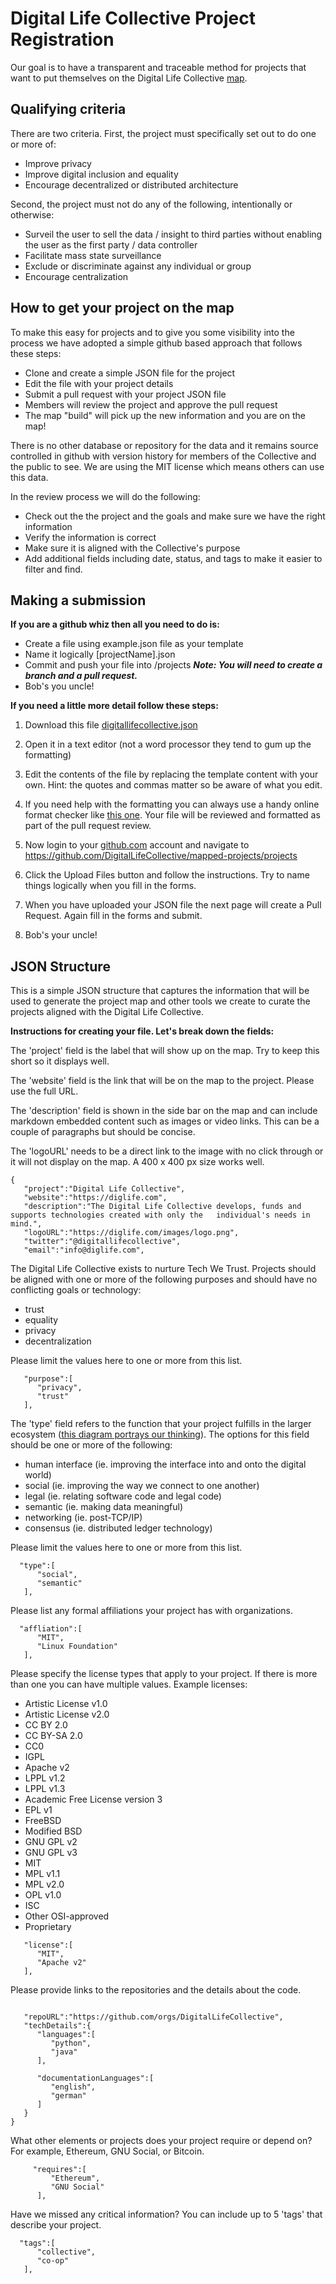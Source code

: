 # Digital Life Collective Project Registration

Our goal is to have a transparent and traceable method for projects that want to put themselves on the Digital Life Collective [map](https://kumu.io/DigitalLife/digital-life-collective).

## Qualifying criteria
There are two criteria. First, the project must specifically set out to do one or more of:

* Improve privacy
* Improve digital inclusion and equality
* Encourage decentralized or distributed architecture

Second, the project must not do any of the following, intentionally or otherwise:

* Surveil the user to sell the data / insight to third parties without enabling the user as the first party / data controller
* Facilitate mass state surveillance
* Exclude or discriminate against any individual or group
* Encourage centralization

## How to get your project on the map
To make this easy for projects and to give you some visibility into the process we have adopted a simple github based approach that follows these steps:

 * Clone and create a simple JSON file for the project
 * Edit the file with your project details
 * Submit a pull request with your project JSON file
 * Members will review the project and approve the pull request
 * The map "build" will pick up the new information and you are on the map!


There is no other database or repository for the data and it remains source controlled in github with version history for members of the Collective and the public to see. We are using the MIT license which means others can use this data.

In the review process we will do the following:

 * Check out the the project and the goals and make sure we have the right information
 * Verify the information is correct
 * Make sure it is aligned with the Collective's purpose
 * Add additional fields including date, status, and tags to make it easier to filter and find.

## Making a submission

**If you are a github whiz then all you need to do is:**

* Create a file using example.json file as your template
* Name it logically [projectName].json
* Commit and push your file into /projects
  ***Note: You will need to create a branch and a pull request.***
* Bob's you uncle!

**If  you need a little more detail follow these steps:**

1. Download this file [digitallifecollective.json ](https://github.com/DigitalLifeCollective/mapped-projects/blob/master/example.json)


2. Open it in a text editor (not a word processor they tend to gum up the formatting)


3. Edit the contents of the file by replacing the template content with your own. Hint: the quotes and commas matter so be aware of what you edit.


4. If you need help with the formatting you can always use a handy online format checker like [this one](https://jsonformatter.curiousconcept.com/). Your file will be reviewed and formatted as part of the pull request review.


5. Now login to your [github.com](https://github.com) account and navigate to https://github.com/DigitalLifeCollective/mapped-projects/projects


6. Click the Upload Files button and follow the instructions. Try to name things logically when you fill in the forms.


7. When you have uploaded your JSON file the next page will create a Pull Request. Again fill in the forms and submit.


8. Bob's your uncle!



## JSON Structure
This is a simple JSON structure that captures the information that will be used to generate the project map and other tools we create to curate the projects aligned with the Digital Life Collective.

**Instructions for creating your file. Let's break down the fields:**

The 'project' field is the label that will show up on the map. Try to keep this short so it displays well.

The 'website' field is the link that will be on the map to the project. Please use the full URL.

The 'description' field is shown in the side bar on the map and can include markdown embedded content such as images or video links. This can be a couple of paragraphs but should be concise.

The 'logoURL' needs to be a direct link to the image with no click through or it will not display on the map. A 400 x 400 px size works well.


```
{
   "project":"Digital Life Collective",
   "website":"https://diglife.com",
   "description":"The Digital Life Collective develops, funds and supports technologies created with only the   individual's needs in mind.",
   "logoURL":"https://diglife.com/images/logo.png",
   "twitter":"@digitallifecollective",
   "email":"info@diglife.com",

```
The Digital Life Collective exists to nurture Tech We Trust. Projects should be aligned with one or more of the following purposes and should have no conflicting goals or technology:
* trust
* equality
* privacy
* decentralization

Please limit the values here to one or more from this list.

```
   "purpose":[
      "privacy",
      "trust"
   ],
```

The 'type' field refers to the function that your project fulfills in the larger ecosystem (<a href="http://www.philipsheldrake.com/wp-content/uploads/2017/05/resource7-768x494.png">this diagram portrays our thinking</a>). The options for this field should be one or more of the following:
* human interface (ie. improving the interface into and onto the digital world)
* social (ie. improving the way we connect to one another)
* legal (ie. relating software code and legal code)
* semantic (ie. making data meaningful)
* networking (ie. post-TCP/IP)
* consensus (ie. distributed ledger technology)

Please limit the values here to one or more from this list.


```
  "type":[
      "social",
      "semantic"
   ],
```   


Please list any formal affiliations your project has with organizations.


```
  "affliation":[
      "MIT",
      "Linux Foundation"
   ],
```   

Please specify the license types that apply to your project. If there is more than one you can have multiple values. Example licenses:

* Artistic License v1.0
* Artistic License v2.0
* CC BY 2.0
* CC BY-SA 2.0
* CC0
* IGPL
* Apache v2
* LPPL v1.2
* LPPL v1.3
* Academic Free License version 3
* EPL v1
* FreeBSD
* Modified BSD
* GNU GPL v2
* GNU GPL v3
* MIT
* MPL v1.1
* MPL v2.0
* OPL v1.0
* ISC
* Other OSI-approved
* Proprietary

```
   "license":[
      "MIT",
      "Apache v2"
   ],
 ```  

Please provide links to the repositories and the details about the code.
```  

   "repoURL":"https://github.com/orgs/DigitalLifeCollective",
   "techDetails":{
      "languages":[
         "python",
         "java"
      ],

      "documentationLanguages":[
         "english",
         "german"
      ]
   }
}
```

What other elements or projects does your project require or depend on? For example, Ethereum, GNU Social, or Bitcoin.
```
     "requires":[
         "Ethereum",
         "GNU Social"
      ],
```


Have we missed any critical information? You can include up to 5 'tags' that describe your project.

```
  "tags":[
      "collective",
      "co-op"
   ],
